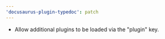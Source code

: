 ```yaml
---
'docusaurus-plugin-typedoc': patch
---
```


- Allow additional plugins to be loaded via the "plugin" key.

